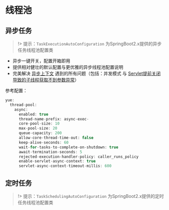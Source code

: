 # 线程池
## 异步任务
> !> 提示：`TaskExecutionAutoConfiguration` 为SpringBoot2.x提供的异步任务线程池配置类

- 异步一键开关，配置开箱即用
- 提供相对健壮的默认配置与更优雅的异步线程池配置说明
- 完美解决 [异步上下文](https://stackoverflow.com/questions/23732089/how-to-enable-request-scope-in-async-task-executor) 遇到的所有问题（包括：并发模式 与 [Servlet提前关闭导致的子线程获取不到参数异常](https://blog.csdn.net/kid551/article/details/88703414)）

参考配置：
```java
yue: 
  thread-pool:
    async:
      enabled: true
      thread-name-prefix: async-exec-
      core-pool-size: 10
      max-pool-size: 20
      queue-capacity: 200
      allow-core-thread-time-out: false
      keep-alive-seconds: 60
      wait-for-tasks-to-complete-on-shutdown: true
      await-termination-seconds: 5
      rejected-execution-handler-policy: caller_runs_policy
      enable-servlet-async-context: true
      servlet-async-context-timeout-millis: 600
```

## 定时任务
> !> 提示：`TaskSchedulingAutoConfiguration` 为SpringBoot2.x提供的定时任务线程池配置类